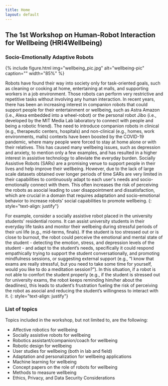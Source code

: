 ```yaml
---
title: Home
layout: default
---
```


## The 1st Workshop on Human-Robot Interaction for Wellbeing (HRI4Wellbeing)
### Socio-Emotionally Adaptive Robots


{% include figure.html img="wellbeing_pic.jpg" alt="wellbeing-pic" caption="" width="85%" %}

Robots have found their way into society only for task-oriented goals, such as cleaning or cooking at home, entertaining at malls, and supporting workers in a job environment. Those robots can perform very restrictive and repetitive tasks without involving any human interaction. In recent years, there has been an increasing interest in companion robots that could support people for their entertainment or wellbeing, such as Astra Amazon (i.e., Alexa embedded into a wheel-robot) or the personal robot Jibo (i.e., developed by the MIT Media Lab laboratory to connect with people and being a robotic friend). The need to introduce companion robots in clinical (e.g., therapeutic centers, hospitals) and non-clinical (e.g., homes, work environments, malls) contexts have been boosted by the COVID-19 pandemic, where many people were forced to stay at home alone or with their relatives. This has caused many wellbeing issues, such as depression and anxiety, to mention only a few examples, and has resulted in a higher interest in assistive technology to alleviate the everyday burden. Socially Assistive Robots (SARs) are a promising venue to support people in their lives and help improve their wellbeing. However, due to the lack of large scale datasets obtained over longer periods of time SARs are very limited in their capabilities to continuously adapt to each user's needs and socio-emotionally connect with them. This often increases the risk of perceiving the robots as asocial leading to user disappointment and dissatisfaction, which are crucial in a domain that requires adaptation and socio-emotional behavior to increase robots’ social capabilities to promote wellbeing. 
{: style="text-align: justify"}

For example, consider a socially assistive robot placed in the university students' residential rooms. It can assist university students in their everyday life tasks and monitor their wellbeing during stressful periods of their uni life (e.g., mid-terms, finals). If the student is too stressed out or is close to burnout, the robot could perceive the emotional and mental state of the student - detecting the emotion, stress, and depression levels of the student - and adapt to the student’s needs, specifically it could respond empathically trying to support the student conversationally, and  promoting mindfulness sessions, or suggesting external support  (e.g., “I know that exams are really stressful, but you need to take some time for yourself, would you like to do a meditation session?”). In this situation, if a robot is not able to comfort the student properly (e.g., if the student is stressed out for university exams, the robot keeps reminding him/her about the deadlines), this leads to student’s frustration fueling the risk of perceiving the robot as asocial and reducing the student’s willingness to interact with it.
{: style="text-align: justify"}

### List of topics
Topics included in the workshop, but not limited to, are the following:
- Affective robotics for wellbeing
- Socially assistive robots for wellbeing
- Robotics assistant/companion/coach for wellbeing
- Robotic design for wellbeing
- User studies for wellbeing (both in lab and field)
- Adaptation and personalization for wellbeing applications 
- Machine learning for wellbeing
- Concept papers on the role of robots for wellbeing
- Methods to measure wellbeing
- Ethics, Privacy, and Data Security Considerations
